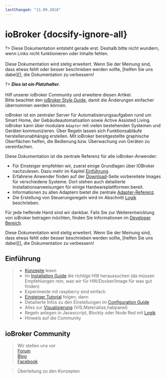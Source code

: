 ```yaml
---
lastChanged: "11.09.2018"
---
```


# ioBroker {docsify-ignore-all}

?> Diese Dokumentation entsteht gerade erst. Deshalb bitte nicht wundern,
   wenn Links nicht funktionieren oder Inhalte fehlen.
   <br><br>
   Diese Dokumentation wird stetig erweitert. Wenn Sie der Meinung sind,
   dass etwas fehlt oder besser beschrieben werden sollte,
   [helfen Sie uns dabei][], die Dokumentation zu verbessern!

?> ***Dies ist ein Platzhalter***.
   <br><br>
   Hilf unserer ioBroker Community und erweitere diesen Artikel.  
   Bitte beachtet den [ioBroker Style Guide](community/styleguidedoc),
   damit die Änderungen einfacher übernommen werden können.


ioBroker ist ein zentraler Server für Automatisierungsaufgaben rund um Smart Home, der Gebäudeautomatisation sowie Active Assisted Living. ioBroker kann über modulare `Adapter` mit vielen bestehenden Systemen und Geräten kommunizieren. Über Regeln lassen sich Funktionsabläufe herstellerunabhängig erstellen. Mit ioBroker bereitgestellte graphische Oberflächen helfen, die Bedienung bzw. Überwachung von Geräten zu vereinfachen.

Diese Dokumentation ist die zentrale Referenz für alle ioBroker-Anwender:

* Für Einsteiger empfehlen wir, zuerst einige Grundlagen über IOBroker nachzulesen. Dazu mehr im Kapitel [Einführung](#Einführung).
* Erfahrene Anwender finden auf der [Download][]-Seite vorbereitete Images für verschiedene Systeme. Dort stehen auch detailierte Installationsanweisungen für einige Hardwareplattformen bereit.
* Informationen zu allen Adaptern bietet die zentrale [Adapter-Referenz][].
* Die Erstellung von Steuerungsregeln wird im Abschnitt [Logik][] beschrieben.

Für jede helfende Hand sind wir dankbar. Falls Sie zur Weiterentwicklung von ioBroker betragen möchten, finden Sie Informationen im [Developer Bereich][].

Diese Dokumentation wird stetig erweitert. Wenn Sie der Meinung sind, dass etwas fehlt oder besser beschrieben werden sollte, [helfen Sie uns dabei][], die Dokumentation zu verbessern!

## Einführung

>- [Konzepte]() lesen
>- Im [Installation Guide]() die richtige HW heraussuchen (da müssen Empfehlungen rein, was wir für HW/Docker/Image für was gut finden)
>- Experimente mit raspberry sind einfach
>- [Einsteiger Tutorial]() folgen, dann
>- Detailierte Infos zu den Einstellungen im [Configuration Guide]()
>- Alles zur [Visualisierung]() (VIS,Materialize,habpanel)
>- Regeln anlegen in Javasccript, Blockly oder Node Red mit [Logik]()
>- Hinweis auf die Community

## ioBroker Community

> Wir stellen uns vor  
[Forum]()  
[Blog]()  
[Facebook]()

> Überleitung zu den Konzepten


[Download]: install/images
[Adapter-Referenz]: adapterref/adapterliste
[Logik]: logic/README
[Developer bereich]: dev/README
[Hilf uns dabei]: community/doc
